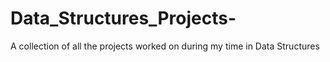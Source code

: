 # Data_Structures_Projects-
A collection of all the projects worked on during my time in Data Structures 
